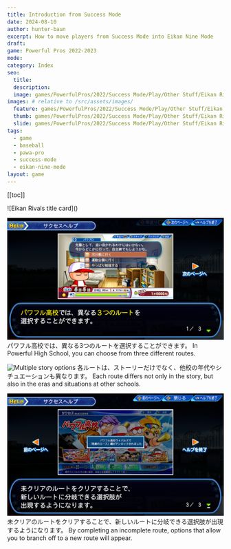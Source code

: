 ```yaml
---
title: Introduction from Success Mode
date: 2024-08-10
author: hunter-baun
excerpt: How to move players from Success Mode into Eikan Nine Mode
draft: 
game: Powerful Pros 2022-2023
mode: 
category: Index
seo:
  title:
  description:
  image: games/PowerfulPros/2022/Success Mode/Play/Other Stuff/Eikan Rivals/title card.png
images: # relative to /src/assets/images/
  feature: games/PowerfulPros/2022/Success Mode/Play/Other Stuff/Eikan Rivals/title card.png
  thumb: games/PowerfulPros/2022/Success Mode/Play/Other Stuff/Eikan Rivals/title card.png
  slide: games/PowerfulPros/2022/Success Mode/Play/Other Stuff/Eikan Rivals/title card.png
tags:
  - game
  - baseball
  - pawa-pro
  - success-mode
  - eikan-nine-mode
layout: game
---
```

[[toc]]
<article class="prose max-w-xl lg:max-w-4xl lg:prose-lg">
![Eikan Rivals title card](</assets/images/games/PowerfulPros/2022/Success Mode/Play/Other Stuff/Eikan Rivals/title card.png>)

![The three routes](</assets/images/games/PowerfulPros/2022/Success Mode/Play/Other Stuff/Eikan Rivals/1.png>)
パワフル高校では、異なる3つのルートを選択することができます。
In Powerful High School, you can choose from three different routes.

![Multiple story options](</assets/images/games/PowerfulPros/2022/Success Mode/Play/Other Stuff/Eikan Rivals/2.png>)
各ルートは、ストーリーだけでなく、他校の年代やシチュエーションも異なります。
Each route differs not only in the story, but also in the eras and situations at other schools.

![Unlocking additional stories](</assets/images/games/PowerfulPros/2022/Success Mode/Play/Other Stuff/Eikan Rivals/3.png>)
未クリアのルートをクリアすることで、新しいルートに分岐できる選択肢が出現するようになります。
By completing an incomplete route, options that allow you to branch off to a new route will appear.


</article>